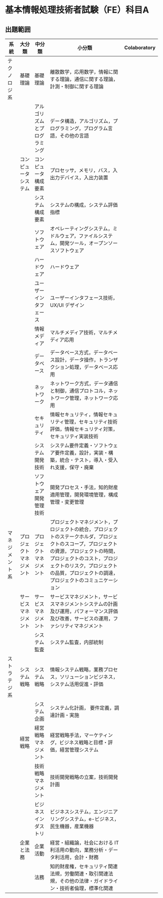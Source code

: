 # 基本情報処理技術者試験（FE）科目A

## 出題範囲
| 系統| 大分類 | 中分類 | 小分類 | Colaboratory |
| --- | --- | --- | --- | --- |
| テクノロジ系 | 基礎理論 | 基礎理論 | 離散数学，応用数学，情報に関する理論，通信に関する理論，計測・制御に関する理論  |
|  |  | アルゴリズムとプログラミング | データ構造，アルゴリズム，プログラミング，プログラム言語，その他の言語 |
|  | コンピュータシステム | コンピュータ構成要素 | プロセッサ，メモリ，バス，入出力デバイス，入出力装置 |
|  |  | システム構成要素 | システムの構成，システム評価指標 |
|  |  | ソフトウェア | オペレーティングシステム，ミドルウェア，ファイルシステム，開発ツール，オープンソースソフトウェア |
|  |  | ハードウェア | ハードウェア |
|  |  | ユーザーインタフェース  | ユーザーインタフェース技術，UX/UI デザイン |
|  |  | 情報メディア | マルチメディア技術，マルチメディア応用 |
|  |  | データベース | データベース方式，データベース設計，データ操作，トランザクション処理，データベース応用 |
|  |  | ネットワーク | ネットワーク方式，データ通信と制御，通信プロトコル，ネットワーク管理，ネットワーク応用 |
|  |  | セキュリティ | 情報セキュリティ，情報セキュリティ管理，セキュリティ技術評価，情報セキュリティ対策，セキュリティ実装技術 |
|  |  | システム開発技術 | システム要件定義・ソフトウェア要件定義，設計，実装・構築，統合・テスト，導入・受入れ支援，保守・廃棄 |
|  |  | ソフトウェア開発管理技術 | 開発プロセス・手法，知的財産適用管理，開発環境管理，構成管理・変更管理 |
| マネジメント系 | プロジェクトマネジメント | プロジェクトマネジメント | プロジェクトマネジメント，プロジェクトの統合，プロジェクトのステークホルダ，プロジェクトのスコープ，プロジェクトの資源，プロジェクトの時間，プロジェクトのコスト，プロジェクトのリスク，プロジェクトの品質，プロジェクトの調達，プロジェクトのコミュニケーション |
|  | サービスマネジメント | サービスマネジメント | サービスマネジメント，サービスマネジメントシステムの計画及び運用，パフォーマンス評価及び改善，サービスの運用，ファシリティマネジメント  |
|  |  | システム監査 | システム監査，内部統制 |
| ストラテジ系 | システム戦略 | システム戦略 | 情報システム戦略，業務プロセス，ソリューションビジネス，システム活用促進・評価 |
|  |  | システム企画 | システム化計画， 要件定義，調達計画・実施 |
|  | 経営戦略 | 経営戦略マネジメント | 経営戦略手法，マーケティング，ビジネス戦略と目標・評価，経営管理システム |
|  |  | 技術戦略マネジメント | 技術開発戦略の立案，技術開発計画 |
|  |  | ビジネスインダストリ | ビジネスシステム，エンジニアリングシステム，e-ビジネス，民生機器，産業機器 |
|  | 企業と法務 | 企業活動 | 経営・組織論，社会における IT 利活用の動向，業務分析・データ利活用，会計・財務 |
|  |  | 法務 | 知的財産権，セキュリティ関連法規，労働関連・取引関連法規，その他の法律・ガイドライン・技術者倫理，標準化関連 |




